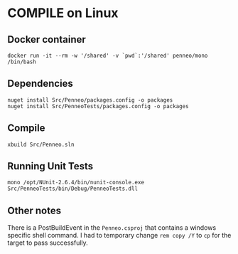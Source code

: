 # COMPILE on Linux

## Docker container
```
docker run -it --rm -w '/shared' -v `pwd`:'/shared' penneo/mono /bin/bash
```

## Dependencies
```
nuget install Src/Penneo/packages.config -o packages
nuget install Src/PenneoTests/packages.config -o packages
```

## Compile
```
xbuild Src/Penneo.sln
```

## Running Unit Tests
```
mono /opt/NUnit-2.6.4/bin/nunit-console.exe Src/PenneoTests/bin/Debug/PenneoTests.dll 
```

## Other notes

There is a PostBuildEvent in the `Penneo.csproj` that contains a
windows specific shell command. I had to temporary change `rem copy
/Y` to `cp` for the target to pass successfully.
